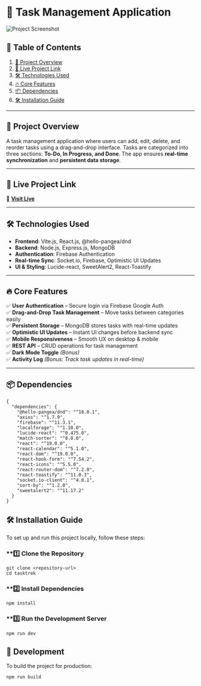 # 🌿 Task Management Application

![Project Screenshot](https://i.ibb.co.com/N25Gt6bQ/Screenshot-2025-02-22-151004.png)

## 📖 Table of Contents  
1. [📜 Project Overview](#-project-overview)  
2. [🚀 Live Project Link](#-live-project-link)  
3. [🛠️ Technologies Used](#-technologies-used)  
4. [🔥 Core Features](#-core-features)  
5. [📦 Dependencies](#-dependencies)  
6. [🛠️ Installation Guide](#-installation-guide)

---

## 📜 Project Overview  
A task management application where users can add, edit, delete, and reorder tasks using a drag-and-drop interface. Tasks are categorized into three sections: **To-Do, In Progress, and Done**. The app ensures **real-time synchronization** and **persistent data storage**.

---

## 🚀 Live Project Link  
🔗 **[Visit Live](https://tasktrek-55a4e.web.app/)**  

---

## 🛠️ Technologies Used  
- **Frontend**: Vite.js, React.js, @hello-pangea/dnd  
- **Backend**: Node.js, Express.js, MongoDB  
- **Authentication**: Firebase Authentication  
- **Real-time Sync**: Socket.io, Firebase, Optimistic UI Updates  
- **UI & Styling**: Lucide-react, SweetAlert2, React-Toastify  

---

## 🔥 Core Features  
✅ **User Authentication** – Secure login via Firebase Google Auth  
✅ **Drag-and-Drop Task Management** – Move tasks between categories easily  
✅ **Persistent Storage** – MongoDB stores tasks with real-time updates  
✅ **Optimistic UI Updates** – Instant UI changes before backend sync  
✅ **Mobile Responsiveness** – Smooth UX on desktop & mobile  
✅ **REST API** – CRUD operations for task management  
✅ **Dark Mode Toggle** *(Bonus)*  
✅ **Activity Log** *(Bonus: Track task updates in real-time)*  

---

## 📦 Dependencies  
```
{
  "dependencies": {
    "@hello-pangea/dnd": "^18.0.1",
    "axios": "^1.7.9",
    "firebase": "^11.3.1",
    "localforage": "^1.10.0",
    "lucide-react": "^0.475.0",
    "match-sorter": "^8.0.0",
    "react": "^19.0.0",
    "react-calendar": "^5.1.0",
    "react-dom": "^19.0.0",
    "react-hook-form": "^7.54.2",
    "react-icons": "^5.5.0",
    "react-router-dom": "^7.2.0",
    "react-toastify": "^11.0.3",
    "socket.io-client": "^4.8.1",
    "sort-by": "^1.2.0",
    "sweetalert2": "^11.17.2"
  }
}
```
## 🛠️ Installation Guide

To set up and run this project locally, follow these steps:

### **1️⃣ Clone the Repository
```
git clone <repository-url>
cd tasktrek
```
### **2️⃣ Install Dependencies
```
npm install
```
### **3️⃣ Run the Development Server
```
npm run dev
```

## 🔧 Development

To build the project for production:

```
npm run build
```

